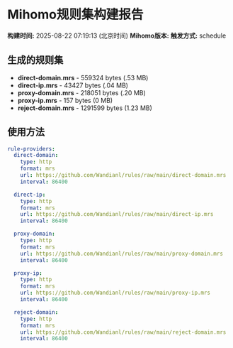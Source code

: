 # Mihomo规则集构建报告

**构建时间:** 2025-08-22 07:19:13 (北京时间)
**Mihomo版本:** 
**触发方式:** schedule

## 生成的规则集

- **direct-domain.mrs** - 559324 bytes (.53 MB)
- **direct-ip.mrs** - 43427 bytes (.04 MB)
- **proxy-domain.mrs** - 218051 bytes (.20 MB)
- **proxy-ip.mrs** - 157 bytes (0 MB)
- **reject-domain.mrs** - 1291599 bytes (1.23 MB)

## 使用方法

```yaml
rule-providers:
  direct-domain:
    type: http
    format: mrs
    url: https://github.com/Wandianl/rules/raw/main/direct-domain.mrs
    interval: 86400

  direct-ip:
    type: http
    format: mrs
    url: https://github.com/Wandianl/rules/raw/main/direct-ip.mrs
    interval: 86400

  proxy-domain:
    type: http
    format: mrs
    url: https://github.com/Wandianl/rules/raw/main/proxy-domain.mrs
    interval: 86400

  proxy-ip:
    type: http
    format: mrs
    url: https://github.com/Wandianl/rules/raw/main/proxy-ip.mrs
    interval: 86400

  reject-domain:
    type: http
    format: mrs
    url: https://github.com/Wandianl/rules/raw/main/reject-domain.mrs
    interval: 86400

```
